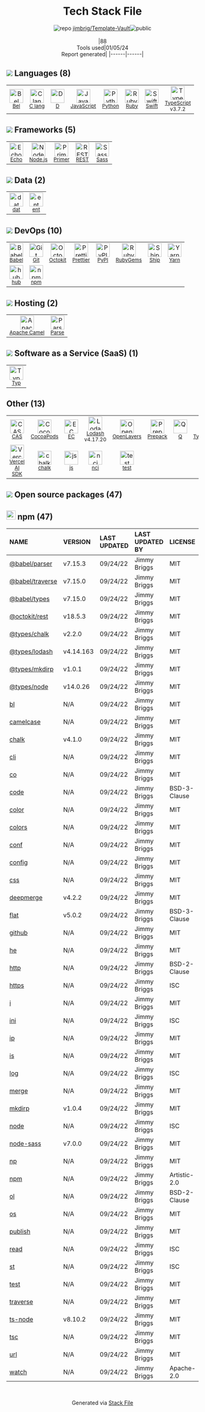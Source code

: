<!--
&lt;--- Readme.md Snippet without images Start ---&gt;
## Tech Stack
jimbrig/Template-Vault is built on the following main stack:

- [Parse](https://parse.com) – Mobile Backend
- [Ruby](https://www.ruby-lang.org) – Languages
- [Python](https://www.python.org) – Languages
- [Swift](https://developer.apple.com/swift/) – Languages
- [Node.js](http://nodejs.org/) – Frameworks (Full Stack)
- [C lang](http://en.wikipedia.org/wiki/C_(programming_language)) – Languages
- [Sass](http://sass-lang.com/) – CSS Pre-processors / Extensions
- [JavaScript](https://developer.mozilla.org/en-US/docs/Web/JavaScript) – Languages
- [TypeScript](http://www.typescriptlang.org) – Languages
- [Typography](http://www.typography.com/) – Fonts
- [Lodash](https://lodash.com) – Javascript Utilities & Libraries
- [dat](http://dat-data.com/) – Database Tools
- [Primer](http://primercss.io/) – Front-End Frameworks
- [Babel](http://babeljs.io/) – JavaScript Compilers
- [REST](https://en.wikipedia.org/wiki/Representational_state_transfer) – Remote Procedure Call (RPC)
- [D](http://dlang.org/) – Languages
- [OpenLayers](http://openlayers.org/) – Mapping APIs
- [Apache Camel](https://camel.apache.org/) – Platform as a Service
- [Q](https://github.com/kriskowal/q) – Javascript Utilities & Libraries
- [Echo](https://echo.labstack.com) – Microframeworks (Backend)
- [Yarn](https://yarnpkg.com/) – Front End Package Manager
- [Ship](https://www.realartists.com/index.html) – Tools for GitHub
- [Prepack](https://prepack.io/) – Javascript Utilities & Libraries
- [Prettier](https://prettier.io/) – Code Review
- [hub](http://hub.github.com/) – Git Tools
- [Octokit](https://github.com/octokit/octokit.net) – Tools for GitHub
- [Bel](http://paulgraham.com/bel.html) – Languages
- [Typ](https://www.typ-set.com/) – File Conversion
- [ent](https://entgo.io/) – Object Relational Mapper (ORM)
- [Vercel AI SDK](https://sdk.vercel.ai/docs) – Large Language Model Tools

Full tech stack [here](/techstack.md)

&lt;--- Readme.md Snippet without images End ---&gt;

&lt;--- Readme.md Snippet with images Start ---&gt;
## Tech Stack
jimbrig/Template-Vault is built on the following main stack:

- <img width='25' height='25' src='https://img.stackshare.io/service/86/68wTsXcT.png' alt='Parse'/> [Parse](https://parse.com) – Mobile Backend
- <img width='25' height='25' src='https://img.stackshare.io/service/989/ruby.png' alt='Ruby'/> [Ruby](https://www.ruby-lang.org) – Languages
- <img width='25' height='25' src='https://img.stackshare.io/service/993/pUBY5pVj.png' alt='Python'/> [Python](https://www.python.org) – Languages
- <img width='25' height='25' src='https://img.stackshare.io/service/1009/tuHsaI2U.png' alt='Swift'/> [Swift](https://developer.apple.com/swift/) – Languages
- <img width='25' height='25' src='https://img.stackshare.io/service/1011/n1JRsFeB_400x400.png' alt='Node.js'/> [Node.js](http://nodejs.org/) – Frameworks (Full Stack)
- <img width='25' height='25' src='https://img.stackshare.io/no-img-open-source.png' alt='C lang'/> [C lang](http://en.wikipedia.org/wiki/C_(programming_language)) – Languages
- <img width='25' height='25' src='https://img.stackshare.io/service/1171/jCR2zNJV.png' alt='Sass'/> [Sass](http://sass-lang.com/) – CSS Pre-processors / Extensions
- <img width='25' height='25' src='https://img.stackshare.io/service/1209/javascript.jpeg' alt='JavaScript'/> [JavaScript](https://developer.mozilla.org/en-US/docs/Web/JavaScript) – Languages
- <img width='25' height='25' src='https://img.stackshare.io/service/1612/bynNY5dJ.jpg' alt='TypeScript'/> [TypeScript](http://www.typescriptlang.org) – Languages
- <img width='25' height='25' src='https://img.stackshare.io/service/1900/qZCU31OW_400x400.jpg' alt='Typography'/> [Typography](http://www.typography.com/) – Fonts
- <img width='25' height='25' src='https://img.stackshare.io/service/2438/lodash.png' alt='Lodash'/> [Lodash](https://lodash.com) – Javascript Utilities & Libraries
- <img width='25' height='25' src='https://img.stackshare.io/service/2504/1ca014a423414068bf3462747c3ef894.png' alt='dat'/> [dat](http://dat-data.com/) – Database Tools
- <img width='25' height='25' src='https://img.stackshare.io/service/2701/7143434.png' alt='Primer'/> [Primer](http://primercss.io/) – Front-End Frameworks
- <img width='25' height='25' src='https://img.stackshare.io/service/2739/-1wfGjNw.png' alt='Babel'/> [Babel](http://babeljs.io/) – JavaScript Compilers
- <img width='25' height='25' src='https://img.stackshare.io/service/2969/0Zflj6Y__400x400.jpg' alt='REST'/> [REST](https://en.wikipedia.org/wiki/Representational_state_transfer) – Remote Procedure Call (RPC)
- <img width='25' height='25' src='https://img.stackshare.io/service/3117/d-5.png' alt='D'/> [D](http://dlang.org/) – Languages
- <img width='25' height='25' src='https://img.stackshare.io/service/3208/397ce8027eb036960f00dd5153d41993.png' alt='OpenLayers'/> [OpenLayers](http://openlayers.org/) – Mapping APIs
- <img width='25' height='25' src='https://img.stackshare.io/service/3276/xWt1RFo6_400x400.jpg' alt='Apache Camel'/> [Apache Camel](https://camel.apache.org/) – Platform as a Service
- <img width='25' height='25' src='https://img.stackshare.io/service/4697/default_2d5a1d7c5eb520cdeb7db120e767345004a1d0d4.png' alt='Q'/> [Q](https://github.com/kriskowal/q) – Javascript Utilities & Libraries
- <img width='25' height='25' src='https://img.stackshare.io/service/4996/9P0MlumU_400x400.jpg' alt='Echo'/> [Echo](https://echo.labstack.com) – Microframeworks (Backend)
- <img width='25' height='25' src='https://img.stackshare.io/service/5848/44mC-kJ3.jpg' alt='Yarn'/> [Yarn](https://yarnpkg.com/) – Front End Package Manager
- <img width='25' height='25' src='https://img.stackshare.io/service/6424/apple-touch-icon.png' alt='Ship'/> [Ship](https://www.realartists.com/index.html) – Tools for GitHub
- <img width='25' height='25' src='https://img.stackshare.io/no-img-open-source.png' alt='Prepack'/> [Prepack](https://prepack.io/) – Javascript Utilities & Libraries
- <img width='25' height='25' src='https://img.stackshare.io/service/7035/default_66f265943abed56bcdbfca1c866a4261b1fbb063.jpg' alt='Prettier'/> [Prettier](https://prettier.io/) – Code Review
- <img width='25' height='25' src='https://img.stackshare.io/no-img-open-source.png' alt='hub'/> [hub](http://hub.github.com/) – Git Tools
- <img width='25' height='25' src='https://img.stackshare.io/service/9827/octokit-dotnet_2.png' alt='Octokit'/> [Octokit](https://github.com/octokit/octokit.net) – Tools for GitHub
- <img width='25' height='25' src='https://img.stackshare.io/service/11408/no-img-open-source.png' alt='Bel'/> [Bel](http://paulgraham.com/bel.html) – Languages
- <img width='25' height='25' src='https://img.stackshare.io/service/11914/typ.png' alt='Typ'/> [Typ](https://www.typ-set.com/) – File Conversion
- <img width='25' height='25' src='https://img.stackshare.io/service/21146/default_3b393819f74c4cb10f98fa9e683fa28cf6cc85f5.png' alt='ent'/> [ent](https://entgo.io/) – Object Relational Mapper (ORM)
- <img width='25' height='25' src='https://img.stackshare.io/service/101756/default_4f2991cba3ec7fdd1cc87de69f4868157b0f2001.png' alt='Vercel AI SDK'/> [Vercel AI SDK](https://sdk.vercel.ai/docs) – Large Language Model Tools

Full tech stack [here](/techstack.md)

&lt;--- Readme.md Snippet with images End ---&gt;
-->
<div align="center">

# Tech Stack File
![](https://img.stackshare.io/repo.svg "repo") [jimbrig/Template-Vault](https://github.com/jimbrig/Template-Vault)![](https://img.stackshare.io/public_badge.svg "public")
<br/><br/>
|88<br/>Tools used|01/05/24 <br/>Report generated|
|------|------|
</div>

## <img src='https://img.stackshare.io/languages.svg'/> Languages (8)
<table><tr>
  <td align='center'>
  <img width='36' height='36' src='https://img.stackshare.io/service/11408/no-img-open-source.png' alt='Bel'>
  <br>
  <sub><a href="http://paulgraham.com/bel.html">Bel</a></sub>
  <br>
  <sub></sub>
</td>

<td align='center'>
  <img width='36' height='36' src='https://img.stackshare.io/no-img-open-source.png' alt='C lang'>
  <br>
  <sub><a href="http://en.wikipedia.org/wiki/C_(programming_language)">C lang</a></sub>
  <br>
  <sub></sub>
</td>

<td align='center'>
  <img width='36' height='36' src='https://img.stackshare.io/service/3117/d-5.png' alt='D'>
  <br>
  <sub><a href="http://dlang.org/">D</a></sub>
  <br>
  <sub></sub>
</td>

<td align='center'>
  <img width='36' height='36' src='https://img.stackshare.io/service/1209/javascript.jpeg' alt='JavaScript'>
  <br>
  <sub><a href="https://developer.mozilla.org/en-US/docs/Web/JavaScript">JavaScript</a></sub>
  <br>
  <sub></sub>
</td>

<td align='center'>
  <img width='36' height='36' src='https://img.stackshare.io/service/993/pUBY5pVj.png' alt='Python'>
  <br>
  <sub><a href="https://www.python.org">Python</a></sub>
  <br>
  <sub></sub>
</td>

<td align='center'>
  <img width='36' height='36' src='https://img.stackshare.io/service/989/ruby.png' alt='Ruby'>
  <br>
  <sub><a href="https://www.ruby-lang.org">Ruby</a></sub>
  <br>
  <sub></sub>
</td>

<td align='center'>
  <img width='36' height='36' src='https://img.stackshare.io/service/1009/tuHsaI2U.png' alt='Swift'>
  <br>
  <sub><a href="https://developer.apple.com/swift/">Swift</a></sub>
  <br>
  <sub></sub>
</td>

<td align='center'>
  <img width='36' height='36' src='https://img.stackshare.io/service/1612/bynNY5dJ.jpg' alt='TypeScript'>
  <br>
  <sub><a href="http://www.typescriptlang.org">TypeScript</a></sub>
  <br>
  <sub>v3.7.2</sub>
</td>

</tr>
</table>

## <img src='https://img.stackshare.io/frameworks.svg'/> Frameworks (5)
<table><tr>
  <td align='center'>
  <img width='36' height='36' src='https://img.stackshare.io/service/4996/9P0MlumU_400x400.jpg' alt='Echo'>
  <br>
  <sub><a href="https://echo.labstack.com">Echo</a></sub>
  <br>
  <sub></sub>
</td>

<td align='center'>
  <img width='36' height='36' src='https://img.stackshare.io/service/1011/n1JRsFeB_400x400.png' alt='Node.js'>
  <br>
  <sub><a href="http://nodejs.org/">Node.js</a></sub>
  <br>
  <sub></sub>
</td>

<td align='center'>
  <img width='36' height='36' src='https://img.stackshare.io/service/2701/7143434.png' alt='Primer'>
  <br>
  <sub><a href="http://primercss.io/">Primer</a></sub>
  <br>
  <sub></sub>
</td>

<td align='center'>
  <img width='36' height='36' src='https://img.stackshare.io/service/2969/0Zflj6Y__400x400.jpg' alt='REST'>
  <br>
  <sub><a href="https://en.wikipedia.org/wiki/Representational_state_transfer">REST</a></sub>
  <br>
  <sub></sub>
</td>

<td align='center'>
  <img width='36' height='36' src='https://img.stackshare.io/service/1171/jCR2zNJV.png' alt='Sass'>
  <br>
  <sub><a href="http://sass-lang.com/">Sass</a></sub>
  <br>
  <sub></sub>
</td>

</tr>
</table>

## <img src='https://img.stackshare.io/databases.svg'/> Data (2)
<table><tr>
  <td align='center'>
  <img width='36' height='36' src='https://img.stackshare.io/service/2504/1ca014a423414068bf3462747c3ef894.png' alt='dat'>
  <br>
  <sub><a href="http://dat-data.com/">dat</a></sub>
  <br>
  <sub></sub>
</td>

<td align='center'>
  <img width='36' height='36' src='https://img.stackshare.io/service/21146/default_3b393819f74c4cb10f98fa9e683fa28cf6cc85f5.png' alt='ent'>
  <br>
  <sub><a href="https://entgo.io/">ent</a></sub>
  <br>
  <sub></sub>
</td>

</tr>
</table>

## <img src='https://img.stackshare.io/devops.svg'/> DevOps (10)
<table><tr>
  <td align='center'>
  <img width='36' height='36' src='https://img.stackshare.io/service/2739/-1wfGjNw.png' alt='Babel'>
  <br>
  <sub><a href="http://babeljs.io/">Babel</a></sub>
  <br>
  <sub></sub>
</td>

<td align='center'>
  <img width='36' height='36' src='https://img.stackshare.io/service/1046/git.png' alt='Git'>
  <br>
  <sub><a href="http://git-scm.com/">Git</a></sub>
  <br>
  <sub></sub>
</td>

<td align='center'>
  <img width='36' height='36' src='https://img.stackshare.io/service/9827/octokit-dotnet_2.png' alt='Octokit'>
  <br>
  <sub><a href="https://github.com/octokit/octokit.net">Octokit</a></sub>
  <br>
  <sub></sub>
</td>

<td align='center'>
  <img width='36' height='36' src='https://img.stackshare.io/service/7035/default_66f265943abed56bcdbfca1c866a4261b1fbb063.jpg' alt='Prettier'>
  <br>
  <sub><a href="https://prettier.io/">Prettier</a></sub>
  <br>
  <sub></sub>
</td>

<td align='center'>
  <img width='36' height='36' src='https://img.stackshare.io/service/12572/-RIWgodF_400x400.jpg' alt='PyPI'>
  <br>
  <sub><a href="https://pypi.org/">PyPI</a></sub>
  <br>
  <sub></sub>
</td>

<td align='center'>
  <img width='36' height='36' src='https://img.stackshare.io/service/12795/5jL6-BA5_400x400.jpeg' alt='RubyGems'>
  <br>
  <sub><a href="https://rubygems.org/">RubyGems</a></sub>
  <br>
  <sub></sub>
</td>

<td align='center'>
  <img width='36' height='36' src='https://img.stackshare.io/service/6424/apple-touch-icon.png' alt='Ship'>
  <br>
  <sub><a href="https://www.realartists.com/index.html">Ship</a></sub>
  <br>
  <sub></sub>
</td>

<td align='center'>
  <img width='36' height='36' src='https://img.stackshare.io/service/5848/44mC-kJ3.jpg' alt='Yarn'>
  <br>
  <sub><a href="https://yarnpkg.com/">Yarn</a></sub>
  <br>
  <sub></sub>
</td>

</tr>
<tr>
  <td align='center'>
  <img width='36' height='36' src='https://img.stackshare.io/no-img-open-source.png' alt='hub'>
  <br>
  <sub><a href="http://hub.github.com/">hub</a></sub>
  <br>
  <sub></sub>
</td>

<td align='center'>
  <img width='36' height='36' src='https://img.stackshare.io/service/1120/lejvzrnlpb308aftn31u.png' alt='npm'>
  <br>
  <sub><a href="https://www.npmjs.com/">npm</a></sub>
  <br>
  <sub></sub>
</td>

</tr>
</table>

## <img src='https://img.stackshare.io/hosting.svg'/> Hosting (2)
<table><tr>
  <td align='center'>
  <img width='36' height='36' src='https://img.stackshare.io/service/3276/xWt1RFo6_400x400.jpg' alt='Apache Camel'>
  <br>
  <sub><a href="https://camel.apache.org/">Apache Camel</a></sub>
  <br>
  <sub></sub>
</td>

<td align='center'>
  <img width='36' height='36' src='https://img.stackshare.io/service/86/68wTsXcT.png' alt='Parse'>
  <br>
  <sub><a href="https://parse.com">Parse</a></sub>
  <br>
  <sub></sub>
</td>

</tr>
</table>

## <img src='https://img.stackshare.io/saas.svg'/> Software as a Service (SaaS) (1)
<table><tr>
  <td align='center'>
  <img width='36' height='36' src='https://img.stackshare.io/service/11914/typ.png' alt='Typ'>
  <br>
  <sub><a href="https://www.typ-set.com/">Typ</a></sub>
  <br>
  <sub></sub>
</td>

</tr>
</table>

## Other (13)
<table><tr>
  <td align='center'>
  <img width='36' height='36' src='https://img.stackshare.io/service/4987/pBeeJQDQ_normal.png' alt='CAS'>
  <br>
  <sub><a href="http://jasig.github.io/cas/4.2.x/index.html">CAS</a></sub>
  <br>
  <sub></sub>
</td>

<td align='center'>
  <img width='36' height='36' src='https://img.stackshare.io/service/2426/e1cbdef9d4b11484049a033886578e54_400x400.png' alt='CocoaPods'>
  <br>
  <sub><a href="https://cocoapods.org/">CocoaPods</a></sub>
  <br>
  <sub></sub>
</td>

<td align='center'>
  <img width='36' height='36' src='https://img.stackshare.io/service/4455/no-img-open-source.png' alt='EC'>
  <br>
  <sub><a href="BUG">EC</a></sub>
  <br>
  <sub></sub>
</td>

<td align='center'>
  <img width='36' height='36' src='https://img.stackshare.io/service/2438/lodash.png' alt='Lodash'>
  <br>
  <sub><a href="https://lodash.com">Lodash</a></sub>
  <br>
  <sub>v4.17.20</sub>
</td>

<td align='center'>
  <img width='36' height='36' src='https://img.stackshare.io/service/3208/397ce8027eb036960f00dd5153d41993.png' alt='OpenLayers'>
  <br>
  <sub><a href="http://openlayers.org/">OpenLayers</a></sub>
  <br>
  <sub></sub>
</td>

<td align='center'>
  <img width='36' height='36' src='https://img.stackshare.io/no-img-open-source.png' alt='Prepack'>
  <br>
  <sub><a href="https://prepack.io/">Prepack</a></sub>
  <br>
  <sub></sub>
</td>

<td align='center'>
  <img width='36' height='36' src='https://img.stackshare.io/service/4697/default_2d5a1d7c5eb520cdeb7db120e767345004a1d0d4.png' alt='Q'>
  <br>
  <sub><a href="https://github.com/kriskowal/q">Q</a></sub>
  <br>
  <sub></sub>
</td>

<td align='center'>
  <img width='36' height='36' src='https://img.stackshare.io/service/1900/qZCU31OW_400x400.jpg' alt='Typography'>
  <br>
  <sub><a href="http://www.typography.com/">Typography</a></sub>
  <br>
  <sub></sub>
</td>

</tr>
<tr>
  <td align='center'>
  <img width='36' height='36' src='https://img.stackshare.io/service/101756/default_4f2991cba3ec7fdd1cc87de69f4868157b0f2001.png' alt='Vercel AI SDK'>
  <br>
  <sub><a href="https://sdk.vercel.ai/docs">Vercel AI SDK</a></sub>
  <br>
  <sub></sub>
</td>

<td align='center'>
  <img width='36' height='36' src='https://img.stackshare.io/service/8072/13122722.png' alt='chalk'>
  <br>
  <sub><a href="https://github.com/chalk/chalk">chalk</a></sub>
  <br>
  <sub></sub>
</td>

<td align='center'>
  <img width='36' height='36' src='https://img.stackshare.io/service/5588/jscom.png' alt='js'>
  <br>
  <sub><a href="www.js.com">js</a></sub>
  <br>
  <sub></sub>
</td>

<td align='center'>
  <img width='36' height='36' src='https://img.stackshare.io/service/7802/13189529.png' alt='nci'>
  <br>
  <sub><a href="https://github.com/node-ci/nci">nci</a></sub>
  <br>
  <sub></sub>
</td>

<td align='center'>
  <img width='36' height='36' src='https://img.stackshare.io/service/5477/no-img-open-source.png' alt='test'>
  <br>
  <sub><a href="test">test</a></sub>
  <br>
  <sub></sub>
</td>

</tr>
</table>


## <img src='https://img.stackshare.io/group.svg' /> Open source packages (47)</h2>

## <img width='24' height='24' src='https://img.stackshare.io/service/1120/lejvzrnlpb308aftn31u.png'/> npm (47)

|NAME|VERSION|LAST UPDATED|LAST UPDATED BY|LICENSE|VULNERABILITIES|
|:------|:------|:------|:------|:------|:------|
|[@babel/parser](https://www.npmjs.com/@babel/parser)|v7.15.3|09/24/22|Jimmy Briggs |MIT|N/A|
|[@babel/traverse](https://www.npmjs.com/@babel/traverse)|v7.15.0|09/24/22|Jimmy Briggs |MIT|[CVE-2023-45133](https://github.com/advisories/GHSA-67hx-6x53-jw92) (Critical)|
|[@babel/types](https://www.npmjs.com/@babel/types)|v7.15.0|09/24/22|Jimmy Briggs |MIT|N/A|
|[@octokit/rest](https://www.npmjs.com/@octokit/rest)|v18.5.3|09/24/22|Jimmy Briggs |MIT|N/A|
|[@types/chalk](https://www.npmjs.com/@types/chalk)|v2.2.0|09/24/22|Jimmy Briggs |MIT|N/A|
|[@types/lodash](https://www.npmjs.com/@types/lodash)|v4.14.163|09/24/22|Jimmy Briggs |MIT|N/A|
|[@types/mkdirp](https://www.npmjs.com/@types/mkdirp)|v1.0.1|09/24/22|Jimmy Briggs |MIT|N/A|
|[@types/node](https://www.npmjs.com/@types/node)|v14.0.26|09/24/22|Jimmy Briggs |MIT|N/A|
|[bl](https://www.npmjs.com/bl)|N/A|09/24/22|Jimmy Briggs |MIT|N/A|
|[camelcase](https://www.npmjs.com/camelcase)|N/A|09/24/22|Jimmy Briggs |MIT|N/A|
|[chalk](https://www.npmjs.com/chalk)|v4.1.0|09/24/22|Jimmy Briggs |MIT|N/A|
|[cli](https://www.npmjs.com/cli)|N/A|09/24/22|Jimmy Briggs |MIT|N/A|
|[co](https://www.npmjs.com/co)|N/A|09/24/22|Jimmy Briggs |MIT|N/A|
|[code](https://www.npmjs.com/code)|N/A|09/24/22|Jimmy Briggs |BSD-3-Clause|N/A|
|[color](https://www.npmjs.com/color)|N/A|09/24/22|Jimmy Briggs |MIT|N/A|
|[colors](https://www.npmjs.com/colors)|N/A|09/24/22|Jimmy Briggs |MIT|N/A|
|[conf](https://www.npmjs.com/conf)|N/A|09/24/22|Jimmy Briggs |MIT|N/A|
|[config](https://www.npmjs.com/config)|N/A|09/24/22|Jimmy Briggs |MIT|N/A|
|[css](https://www.npmjs.com/css)|N/A|09/24/22|Jimmy Briggs |MIT|N/A|
|[deepmerge](https://www.npmjs.com/deepmerge)|v4.2.2|09/24/22|Jimmy Briggs |MIT|N/A|
|[flat](https://www.npmjs.com/flat)|v5.0.2|09/24/22|Jimmy Briggs |BSD-3-Clause|N/A|
|[github](https://www.npmjs.com/github)|N/A|09/24/22|Jimmy Briggs |MIT|N/A|
|[he](https://www.npmjs.com/he)|N/A|09/24/22|Jimmy Briggs |MIT|N/A|
|[http](https://www.npmjs.com/http)|N/A|09/24/22|Jimmy Briggs |BSD-2-Clause|N/A|
|[https](https://www.npmjs.com/https)|N/A|09/24/22|Jimmy Briggs |ISC|N/A|
|[i](https://www.npmjs.com/i)|N/A|09/24/22|Jimmy Briggs |MIT|N/A|
|[ini](https://www.npmjs.com/ini)|N/A|09/24/22|Jimmy Briggs |ISC|N/A|
|[ip](https://www.npmjs.com/ip)|N/A|09/24/22|Jimmy Briggs |MIT|N/A|
|[is](https://www.npmjs.com/is)|N/A|09/24/22|Jimmy Briggs |MIT|N/A|
|[log](https://www.npmjs.com/log)|N/A|09/24/22|Jimmy Briggs |ISC|N/A|
|[merge](https://www.npmjs.com/merge)|N/A|09/24/22|Jimmy Briggs |MIT|N/A|
|[mkdirp](https://www.npmjs.com/mkdirp)|v1.0.4|09/24/22|Jimmy Briggs |MIT|N/A|
|[node](https://www.npmjs.com/node)|N/A|09/24/22|Jimmy Briggs |ISC|N/A|
|[node-sass](https://www.npmjs.com/node-sass)|v7.0.0|09/24/22|Jimmy Briggs |MIT|N/A|
|[np](https://www.npmjs.com/np)|N/A|09/24/22|Jimmy Briggs |MIT|N/A|
|[npm](https://www.npmjs.com/npm)|N/A|09/24/22|Jimmy Briggs |Artistic-2.0|N/A|
|[ol](https://www.npmjs.com/ol)|N/A|09/24/22|Jimmy Briggs |BSD-2-Clause|N/A|
|[os](https://www.npmjs.com/os)|N/A|09/24/22|Jimmy Briggs |MIT|N/A|
|[publish](https://www.npmjs.com/publish)|N/A|09/24/22|Jimmy Briggs |MIT|N/A|
|[read](https://www.npmjs.com/read)|N/A|09/24/22|Jimmy Briggs |ISC|N/A|
|[st](https://www.npmjs.com/st)|N/A|09/24/22|Jimmy Briggs |ISC|N/A|
|[test](https://www.npmjs.com/test)|N/A|09/24/22|Jimmy Briggs |MIT|N/A|
|[traverse](https://www.npmjs.com/traverse)|N/A|09/24/22|Jimmy Briggs |MIT|N/A|
|[ts-node](https://www.npmjs.com/ts-node)|v8.10.2|09/24/22|Jimmy Briggs |MIT|N/A|
|[tsc](https://www.npmjs.com/tsc)|N/A|09/24/22|Jimmy Briggs |MIT|N/A|
|[url](https://www.npmjs.com/url)|N/A|09/24/22|Jimmy Briggs |MIT|N/A|
|[watch](https://www.npmjs.com/watch)|N/A|09/24/22|Jimmy Briggs |Apache-2.0|N/A|

<br/>
<div align='center'>

Generated via [Stack File](https://github.com/marketplace/stack-file)
